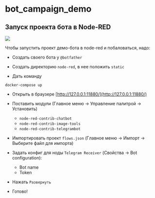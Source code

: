 # bot_campaign_demo

## Запуск проекта бота в Node-RED

![](.assets/node-red-flow.png)

Чтобы запустить проект демо-бота в node-red и побаловаться, надо:

- Создать своего бота у `@botfather`
- Создать директорию ```node-red```, в нее положить `static`

- Дать команду
```
docker-compose up
```


- Открыть в браузере [http://127.0.0.1:11880/](http://127.0.0.1:11880/)

- Поставить модули (Главное меню -> Управление палитрой -> Установить)
  - `node-red-contrib-chatbot`
  - `node-red-contrib-image-tools`
  - `node-red-contrib-telegrambot`

- Импортировать проект `flows.json` (Главное меню -> Импорт -> Выберите файл для импорта)
- Задать конфиг для ноды `Telegram Receiver` (Свойства -> Bot configuration):
  - Bot name
  - Token

- Нажать `Развернуть`
- Готово!
